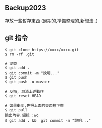 ## Backup2023
存放一些暫存東西 (過期的,準備整理的,新想法..)

## git 指令
```
$ git clone https://xxxx/xxxx.git
$ rm -rf .git

# 提交
$ git add .
$ git commit -m "說明..."
$ git push
$ git push -u master

# 反悔, 取消上述動作
$ git reset HEAD

# 如果衝突,先把上面的東西拉下來
$ git pull
跳出內容,編輯 :wq
$ git add . &&  git commit -m "說明..."
```
